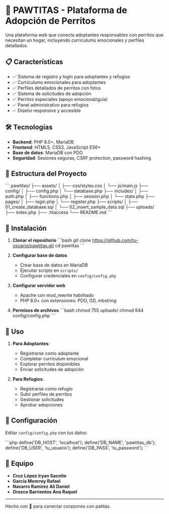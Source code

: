 # 🐾 PAWTITAS - Plataforma de Adopción de Perritos

Una plataforma web que conecta adoptantes responsables con perritos que necesitan un hogar, incluyendo currículums emocionales y perfiles detallados.

## 📋 Características

- ✅ Sistema de registro y login para adoptantes y refugios
- ✅ Currículums emocionales para adoptantes
- ✅ Perfiles detallados de perritos con fotos
- ✅ Sistema de solicitudes de adopción
- ✅ Perritos especiales (apoyo emocional/guía)
- ✅ Panel administrativo para refugios
- ✅ Diseño responsive y accesible

## 🛠️ Tecnologías

- **Backend**: PHP 8.0+, MariaDB
- **Frontend**: HTML5, CSS3, JavaScript ES6+
- **Base de datos**: MariaDB con PDO
- **Seguridad**: Sesiones seguras, CSRF protection, password hashing

## 📁 Estructura del Proyecto

\`\`\`
pawtitas/
├── assets/
│   ├── css/styles.css
│   └── js/main.js
├── config/
│   ├── config.php
│   └── database.php
├── includes/
│   ├── auth.php
│   ├── functions.php
│   ├── session.php
│   └── stats.php
├── pages/
│   ├── login.php
│   └── register.php
├── scripts/
│   ├── 01_create_database.sql
│   └── 02_insert_sample_data.sql
├── uploads/
├── index.php
├── .htaccess
└── README.md
\`\`\`

## 🚀 Instalación

1. **Clonar el repositorio**
   \`\`\`bash
   git clone https://github.com/tu-usuario/pawtitas.git
   cd pawtitas
   \`\`\`

2. **Configurar base de datos**
   - Crear base de datos en MariaDB
   - Ejecutar scripts en `scripts/`
   - Configurar credenciales en `config/config.php`

3. **Configurar servidor web**
   - Apache con mod_rewrite habilitado
   - PHP 8.0+ con extensiones: PDO, GD, mbstring

4. **Permisos de archivos**
   \`\`\`bash
   chmod 755 uploads/
   chmod 644 config/config.php
   \`\`\`

## 📖 Uso

1. **Para Adoptantes**:
   - Registrarse como adoptante
   - Completar currículum emocional
   - Explorar perritos disponibles
   - Enviar solicitudes de adopción

2. **Para Refugios**:
   - Registrarse como refugio
   - Subir perfiles de perritos
   - Gestionar solicitudes
   - Aprobar adopciones

## 🔧 Configuración

Editar `config/config.php` con tus datos:

\`\`\`php
define('DB_HOST', 'localhost');
define('DB_NAME', 'pawtitas_db');
define('DB_USER', 'tu_usuario');
define('DB_PASS', 'tu_password');
\`\`\`

## 👥 Equipo

- **Cruz López Iryan Sacnite**
- **García Monrroy Rafael**
- **Navarro Ramírez Ali Daniel**
- **Orozco Barrientos Ana Raquel**

---

Hecho con 💖 para conectar corazones con patitas.
